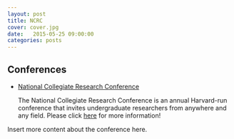 ```yaml
---
layout: post
title: NCRC
cover: cover.jpg
date:   2015-05-25 09:00:00
categories: posts
---
```


## Conferences
* [National Collegiate Research Conference](ncrc.hcura.org)

	The National Collegiate Research Conference is an annual Harvard-run conference that invites undergraduate researchers from anywhere and any field. Please click [here](http://ncrc.hcura.org/) for more information!

Insert more content about the conference here.

